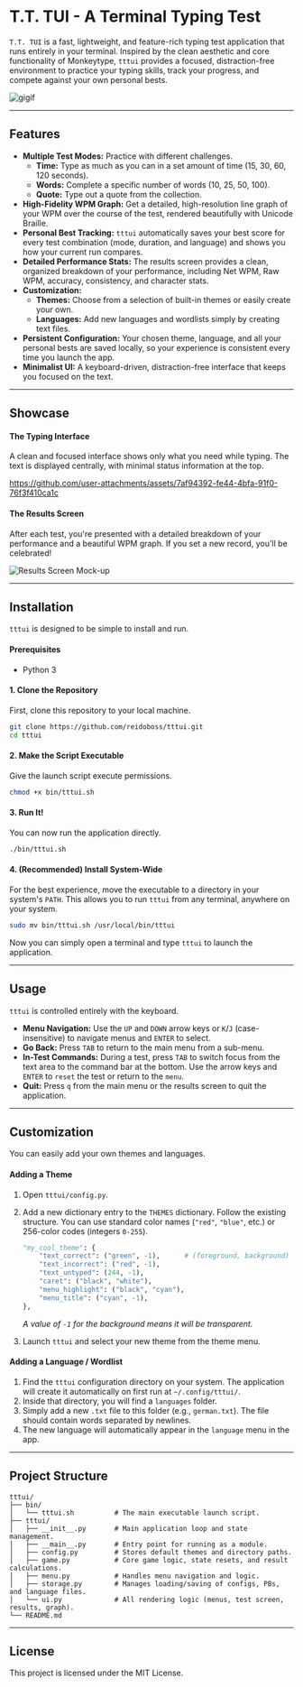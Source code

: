 # T.T. TUI - A Terminal Typing Test

`T.T. TUI` is a fast, lightweight, and feature-rich typing test application that runs entirely in your terminal. Inspired by the clean aesthetic and core functionality of Monkeytype, `tttui` provides a focused, distraction-free environment to practice your typing skills, track your progress, and compete against your own personal bests.

![gigif](https://github.com/user-attachments/assets/58cb0964-1311-4c72-aa04-a76eee20173f)

---

## Features

-   **Multiple Test Modes:** Practice with different challenges.
    -   **Time:** Type as much as you can in a set amount of time (15, 30, 60, 120 seconds).
    -   **Words:** Complete a specific number of words (10, 25, 50, 100).
    -   **Quote:** Type out a quote from the collection.
-   **High-Fidelity WPM Graph:** Get a detailed, high-resolution line graph of your WPM over the course of the test, rendered beautifully with Unicode Braille.
-   **Personal Best Tracking:** `tttui` automatically saves your best score for every test combination (mode, duration, and language) and shows you how your current run compares.
-   **Detailed Performance Stats:** The results screen provides a clean, organized breakdown of your performance, including Net WPM, Raw WPM, accuracy, consistency, and character stats.
-   **Customization:**
    -   **Themes:** Choose from a selection of built-in themes or easily create your own.
    -   **Languages:** Add new languages and wordlists simply by creating text files.
-   **Persistent Configuration:** Your chosen theme, language, and all your personal bests are saved locally, so your experience is consistent every time you launch the app.
-   **Minimalist UI:** A keyboard-driven, distraction-free interface that keeps you focused on the text.

---

## Showcase

#### The Typing Interface

A clean and focused interface shows only what you need while typing. The text is displayed centrally, with minimal status information at the top.

https://github.com/user-attachments/assets/7af94392-fe44-4bfa-91f0-76f3f410ca1c

#### The Results Screen

After each test, you're presented with a detailed breakdown of your performance and a beautiful WPM graph. If you set a new record, you'll be celebrated!

![Results Screen Mock-up](https://github.com/user-attachments/assets/08469162-aa20-407d-b178-2742f428f0ac)

---

## Installation

`tttui` is designed to be simple to install and run.

#### Prerequisites

-   Python 3

#### 1. Clone the Repository

First, clone this repository to your local machine.

```sh
git clone https://github.com/reidoboss/tttui.git
cd tttui
```

#### 2. Make the Script Executable

Give the launch script execute permissions.

```sh
chmod +x bin/tttui.sh
```

#### 3. Run It!

You can now run the application directly.

```sh
./bin/tttui.sh
```

#### 4. (Recommended) Install System-Wide

For the best experience, move the executable to a directory in your system's `PATH`. This allows you to run `tttui` from any terminal, anywhere on your system.

```sh
sudo mv bin/tttui.sh /usr/local/bin/tttui
```

Now you can simply open a terminal and type `tttui` to launch the application.

---

## Usage

`tttui` is controlled entirely with the keyboard.

-   **Menu Navigation:** Use the `UP` and `DOWN` arrow keys or `K`/`J` (case-insensitive) to navigate menus and `ENTER` to select.
-   **Go Back:** Press `TAB` to return to the main menu from a sub-menu.
-   **In-Test Commands:** During a test, press `TAB` to switch focus from the text area to the command bar at the bottom. Use the arrow keys and `ENTER` to `reset` the test or return to the `menu`.
-   **Quit:** Press `q` from the main menu or the results screen to quit the application.

---

## Customization

You can easily add your own themes and languages.

#### Adding a Theme

1.  Open `tttui/config.py`.
2.  Add a new dictionary entry to the `THEMES` dictionary. Follow the existing structure. You can use standard color names (`"red"`, `"blue"`, etc.) or 256-color codes (integers `0-255`).

    ```python
    "my_cool_theme": {
        "text_correct": ("green", -1),      # (foreground, background)
        "text_incorrect": ("red", -1),
        "text_untyped": (244, -1),
        "caret": ("black", "white"),
        "menu_highlight": ("black", "cyan"),
        "menu_title": ("cyan", -1),
    },
    ```
    *A value of `-1` for the background means it will be transparent.*

3.  Launch `tttui` and select your new theme from the theme menu.

#### Adding a Language / Wordlist

1.  Find the `tttui` configuration directory on your system. The application will create it automatically on first run at `~/.config/tttui/`.
2.  Inside that directory, you will find a `languages` folder.
3.  Simply add a new `.txt` file to this folder (e.g., `german.txt`). The file should contain words separated by newlines.
4.  The new language will automatically appear in the `language` menu in the app.

---

## Project Structure

```
tttui/
├── bin/
│   └── tttui.sh          # The main executable launch script.
├── tttui/
│   ├── __init__.py       # Main application loop and state management.
│   ├── __main__.py       # Entry point for running as a module.
│   ├── config.py         # Stores default themes and directory paths.
│   ├── game.py           # Core game logic, state resets, and result calculations.
│   ├── menu.py           # Handles menu navigation and logic.
│   ├── storage.py        # Manages loading/saving of configs, PBs, and language files.
│   └── ui.py             # All rendering logic (menus, test screen, results, graph).
└── README.md
```

---

## License

This project is licensed under the MIT License.
